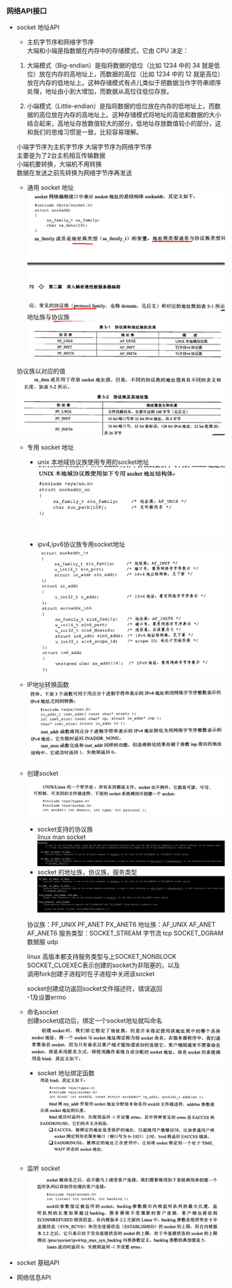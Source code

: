 ### 网络API接口  
- socket 地址API  
    - 主机字节序和网络字节序   
    大端和小端是指数据在内存中的存储模式，它由 CPU 决定：
    1) 大端模式（Big-endian）是指将数据的低位（比如 1234 中的 34 就是低位）放在内存的高地址上，而数据的高位（比如 1234 中的 12 就是高位）放在内存的低地址上。这种存储模式有点儿类似于把数据当作字符串顺序处理，地址由小到大增加，而数据从高位往低位存放。    
    
    2) 小端模式（Little-endian）是指将数据的低位放在内存的低地址上，而数据的高位放在内存的高地址上。这种存储模式将地址的高低和数据的大小结合起来，高地址存放数值较大的部分，低地址存放数值较小的部分，这和我们的思维习惯是一致，比较容易理解。   
    
    小端字节序为主机字节序
    大端字节序为网络字节序  
    主要是为了2台主机相互传输数据  
    小端机要转换，大端机不用转换  
    数据在发送之前先转换为网络字节序再发送    
    
    - 通用 socket 地址   
    ![socket](socket_address.png)    
    地址族与协议族  
    ![socket](socket_address1.png)  
    
    协议族以对应的值  
    ![socket](socket_address2.png)  
    
    - 专用 socket 地址  
        - unix 本地域协议族使用专用的socket地址  
        ![socket](unix_addr.png)
        - ipv4,ipv6协议族专用socket地址  
        ![socket](ipv4_ipv6.png)  
        
    - IP地址转换函数     
        ![socketip](ip_addr.png)    
        
    - 创建socket    
        ![socket_create](socket_create.png)    
        
        - socket支持的协议族  
         linux man socket   
         ![socket protocal](socket_protocal.png)    
        - socket 的地址族，协议族，服务类型  
        ![socket_protocal_type](socket_protocal_type.png)  
        
        协议族：PF_UNIX PF_ANET PX_ANET6
        地址族：AF_UNIX AF_ANET AF_ANET6
        服务类型：SOCKET_STREAM 字节流  tcp
                 SOCKET_DGRAM 数据服   udp  
                 
        linux 高版本都支持服务类型与上SOCKET_NONBLOCK  
        SOCKET_CLOEXEC表示创建的socket为非阻塞的，以及  
        调用fork创建子进程时在子进程中关闭该socket   
        
        socket创建成功返回socket文件描述符，错误返回   
        -1及设置errno  
        
    - 命名socket     
      创建socket成功后，绑定一个socket地址就叫命名  
      ![socket bind](socket_bind.png)    
      
      - socket 地址绑定函数   
      ![socket_bind](socket_bind_func.png)    
      
    - 监听 socket     
      ![socket_listen](socket_listen.png)  
    
- socket 基础API  

- 网络信息API  